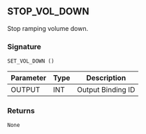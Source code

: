 ## STOP\_VOL\_DOWN

Stop ramping volume down.


### Signature

`SET_VOL_DOWN ()`


| Parameter | Type | Description       |
| --------- | ---- | ----------------- |
| OUTPUT    | INT  | Output Binding ID |


### Returns

`None`